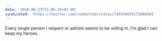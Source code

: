 ```yaml
---
date: '2016-06-23T11:06:34+01:00'
syndicated: 'https://twitter.com/roobottom/status/745930039171088384'
---
```

Every single person I respect or admire seems to be voting in. I’m glad I can keep my heroes.
